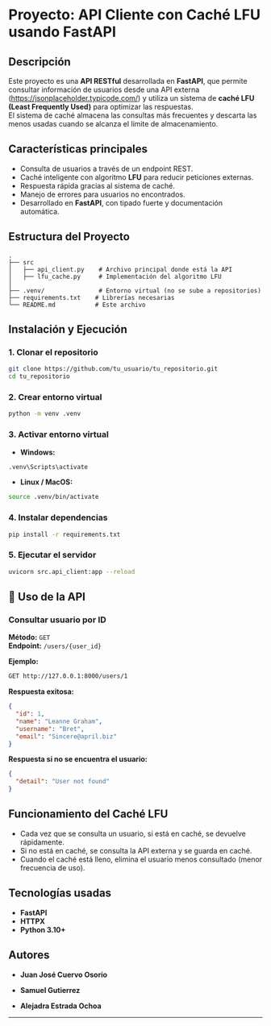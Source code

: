 # Proyecto: API Cliente con Caché LFU usando FastAPI

## Descripción

Este proyecto es una **API RESTful** desarrollada en **FastAPI**, que permite consultar información de usuarios desde una API externa (https://jsonplaceholder.typicode.com/) y utiliza un sistema de **caché LFU (Least Frequently Used)** para optimizar las respuestas.  
El sistema de caché almacena las consultas más frecuentes y descarta las menos usadas cuando se alcanza el límite de almacenamiento.

## Características principales

- Consulta de usuarios a través de un endpoint REST.
- Caché inteligente con algoritmo **LFU** para reducir peticiones externas.
- Respuesta rápida gracias al sistema de caché.
- Manejo de errores para usuarios no encontrados.
- Desarrollado en **FastAPI**, con tipado fuerte y documentación automática.

## Estructura del Proyecto

```
.
├── src
│   ├── api_client.py    # Archivo principal donde está la API
│   ├── lfu_cache.py     # Implementación del algoritmo LFU
│
├── .venv/               # Entorno virtual (no se sube a repositorios)
├── requirements.txt    # Librerías necesarias
└── README.md           # Este archivo
```

## Instalación y Ejecución

### 1. Clonar el repositorio
```bash
git clone https://github.com/tu_usuario/tu_repositorio.git
cd tu_repositorio
```

### 2. Crear entorno virtual
```bash
python -m venv .venv
```

### 3. Activar entorno virtual

- **Windows:**
```bash
.venv\Scripts\activate
```

- **Linux / MacOS:**
```bash
source .venv/bin/activate
```

### 4. Instalar dependencias
```bash
pip install -r requirements.txt
```

### 5. Ejecutar el servidor
```bash
uvicorn src.api_client:app --reload
```

## 🔗 Uso de la API

### Consultar usuario por ID

**Método:** `GET`  
**Endpoint:** `/users/{user_id}`  

**Ejemplo:**
```bash
GET http://127.0.0.1:8000/users/1
```

**Respuesta exitosa:**
```json
{
  "id": 1,
  "name": "Leanne Graham",
  "username": "Bret",
  "email": "Sincere@april.biz"
}
```

**Respuesta si no se encuentra el usuario:**
```json
{
  "detail": "User not found"
}
```

## Funcionamiento del Caché LFU

- Cada vez que se consulta un usuario, si está en caché, se devuelve rápidamente.
- Si no está en caché, se consulta la API externa y se guarda en caché.
- Cuando el caché está lleno, elimina el usuario menos consultado (menor frecuencia de uso).

## Tecnologías usadas

- **FastAPI**
- **HTTPX**
- **Python 3.10+**

## Autores 

- **Juan José Cuervo Osorio**

- **Samuel Gutierrez**

- **Alejadra Estrada Ochoa**
---
